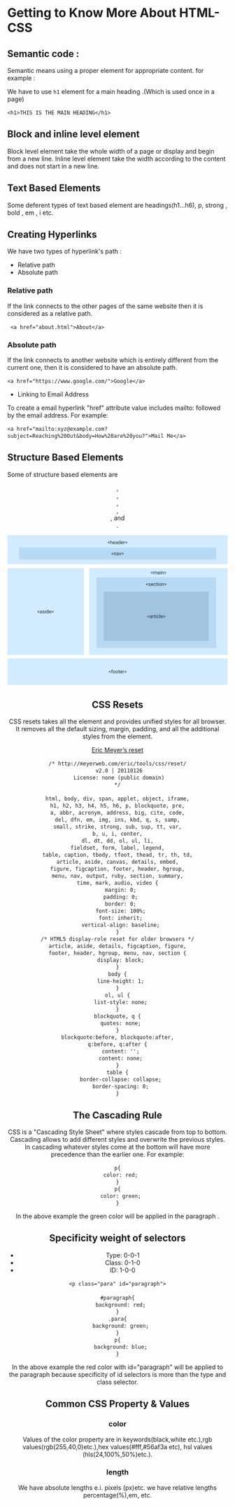 # Getting to Know More About HTML-CSS


## Semantic code :

Semantic means using a proper element for appropriate content.
for example :

We  have to use `h1` element for a main heading .(Which is used once in a page)

```
<h1>THIS IS THE MAIN HEADING</h1>
```
## Block and inline level element

Block level element take the whole width of a page or display and begin from a new line.
Inline level element take the width according to the content and does not start in a new line.

## Text Based Elements

Some deferent types of text based element are headings(h1...h6), p, strong , bold , em , i etc.

## Creating Hyperlinks

We have two types of hyperlink's path :
* Relative path
* Absolute path

### Relative path

If the link connects to the other pages of the same website then it is considered as a relative path.

```
 <a href="about.html">About</a>
```

### Absolute path

If the link connects to another website which is entirely different from the current one, then it is considered to have an absolute path.

```
<a href="https://www.google.com/">Google</a>
```

* Linking to Email Address

To create a email hyperlink "href" attribute value includes mailto: followed by the email address. For example:

```
<a href="mailto:xyz@example.com?subject=Reaching%20Out&body=How%20are%20you?">Mail Me</a>
```

## Structure Based Elements

Some of structure based elements are <header>, <nav>, <section>, <article>, <aside>, and <footer>.

![Structure](https://raw.githubusercontent.com/suraj122/AC-STYLE-images/master/html-css/Structure.png)


## CSS Resets

CSS resets takes all the element and provides unified styles for all browser. It removes all the default sizing, margin, padding, and all the additional styles from the element.

[ Eric Meyer’s reset ](https://meyerweb.com/eric/tools/css/reset/)

```
/* http://meyerweb.com/eric/tools/css/reset/
 v2.0 | 20110126
 License: none (public domain)
*/

html, body, div, span, applet, object, iframe,
h1, h2, h3, h4, h5, h6, p, blockquote, pre,
a, abbr, acronym, address, big, cite, code,
del, dfn, em, img, ins, kbd, q, s, samp,
small, strike, strong, sub, sup, tt, var,
b, u, i, center,
dl, dt, dd, ol, ul, li,
fieldset, form, label, legend,
table, caption, tbody, tfoot, thead, tr, th, td,
article, aside, canvas, details, embed,
figure, figcaption, footer, header, hgroup,
menu, nav, output, ruby, section, summary,
time, mark, audio, video {
  margin: 0;
  padding: 0;
  border: 0;
  font-size: 100%;
  font: inherit;
  vertical-align: baseline;
}
/* HTML5 display-role reset for older browsers */
article, aside, details, figcaption, figure,
footer, header, hgroup, menu, nav, section {
  display: block;
}
body {
  line-height: 1;
}
ol, ul {
  list-style: none;
}
blockquote, q {
  quotes: none;
}
blockquote:before, blockquote:after,
q:before, q:after {
  content: '';
  content: none;
}
table {
  border-collapse: collapse;
  border-spacing: 0;
}
```

## The Cascading Rule

CSS is a "Cascading Style Sheet" where styles cascade from top to bottom. Cascading allows to add different styles and overwrite the previous styles. In cascading whatever styles come at the bottom will have more precedence than the earlier one. For example:

```
p{
  color: red;
}
p{
  color: green;
}
```
In the above example the green color will be applied in the paragraph .

## Specificity weight of selectors

* Type: 0-0-1
* Class: 0-1-0
* ID: 1-0-0

```
<p class="para" id="paragraph">

#paragraph{
  background: red;
}
.para{
  background: green;
}
p{
  background: blue;
}
```

In the above example the red color with id="paragraph" will be applied to the paragraph because specificity of id selectors is more than the type and class selector.

## Common CSS Property & Values

### color

Values of the color property are in keywords(black,white etc.),rgb values(rgb(255,40,0)etc.),hex values(#fff,#56af3a etc), hsl values (hls(24,100%,50%)etc.).

### length

We have absolute lengths e.i. pixels (px)etc. we have relative lengths percentage(%),em, etc.
